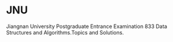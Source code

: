 # JNU

Jiangnan University Postgraduate Entrance Examination 833 Data Structures and Algorithms.Topics and Solutions.
